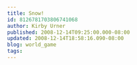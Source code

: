 ```yaml
---
title: Snow!
id: 8126781703806741068
author: Kirby Urner
published: 2008-12-14T09:25:00.000-08:00
updated: 2008-12-14T18:58:16.090-08:00
blog: world_game
tags: 
---
```


